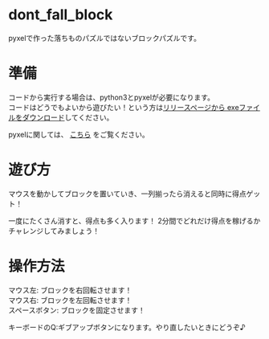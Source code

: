# dont_fall_block
pyxelで作った落ちものパズルではないブロックパズルです。  

# 準備
コードから実行する場合は、python3とpyxelが必要になります。  
コードはどうでもよいから遊びたい！という方は[リリースページから exeファイルをダウンロード](https://github.com/cacapon/dont_fall_tetris/releases)してください。

pyxelに関しては、 [こちら](https://github.com/kitao/pyxel) をご覧ください。

# 遊び方
マウスを動かしてブロックを置いていき、一列揃ったら消えると同時に得点ゲット！  

一度にたくさん消すと、得点も多く入ります！
2分間でどれだけ得点を稼げるかチャレンジしてみましょう！

# 操作方法
マウス左: ブロックを右回転させます！  
マウス右: ブロックを左回転させます！  
スペースボタン: ブロックを固定させます！  

キーボードのQ:ギブアップボタンになります。やり直したいときにどうぞ♪
